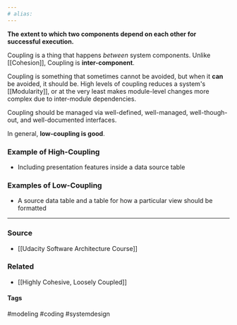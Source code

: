 ```yaml
---
# alias:
---
```


**The extent to which two components depend on each other for successful execution.** 

Coupling is a thing that happens *between* system components. Unlike [[Cohesion]], Coupling is **inter-component**.

Coupling is something that sometimes cannot be avoided, but when it **can** be avoided, it should be. High levels of coupling reduces a system's [[Modularity]], or at the very least makes module-level changes more complex due to inter-module dependencies.

Coupling should be managed via well-defined, well-managed, well-though-out, and well-documented interfaces.

In general, **low-coupling is good**.

### Example of High-Coupling
- Including presentation features inside a data source table

### Examples of Low-Coupling
- A source data table and a table for how a particular view should be formatted

---
### Source
- [[Udacity Software Architecture Course]]

### Related
- [[Highly Cohesive, Loosely Coupled]]

#### Tags
#modeling #coding #systemdesign 